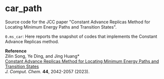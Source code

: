 # car_path
Source code for the JCC paper "Constant Advance Replicas Method for Locating Minimum Energy Paths and Transition States".

```0.ms_car```: Here reports the snapshot of codes that implements the Constant Advance Replicas method.  

**Reference**  
  Zilin Song, Ye Ding, and Jing Huang\*  
  [Constant Advance Replicas Method for Locating Minimum Energy Paths and Transition States](https://doi.org/10.1002/jcc.27178)  
  *J. Comput. Chem.* **44**, 2042-2057 (2023).
  
